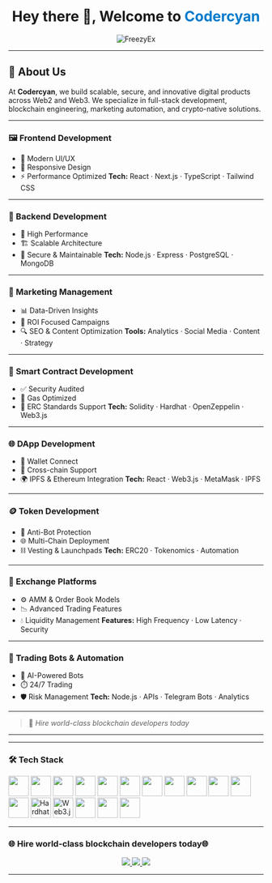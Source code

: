 <h1 align="center">Hey there 👋, Welcome to <span style="color:#007acc">Codercyan</span></h1>

<p align="center">
  <img src="https://komarev.com/ghpvc/?username=FreezyEx&label=Profile%20views&color=0e75b6&style=flat" alt="FreezyEx" />
</p>


---





## 🧠 About Us

At **Codercyan**, we build scalable, secure, and innovative digital products across Web2 and Web3. We specialize in full-stack development, blockchain engineering, marketing automation, and crypto-native solutions.

---

### 🖼️ Frontend Development

* 🎨 Modern UI/UX
* 📱 Responsive Design
* ⚡ Performance Optimized
  **Tech:** React · Next.js · TypeScript · Tailwind CSS

---

### 🔧 Backend Development

* 🚀 High Performance
* 🏗️ Scalable Architecture
* 🔐 Secure & Maintainable
  **Tech:** Node.js · Express · PostgreSQL · MongoDB

---

### 📢 Marketing Management

* 📊 Data-Driven Insights
* 🎯 ROI Focused Campaigns
* 🔍 SEO & Content Optimization
  **Tools:** Analytics · Social Media · Content · Strategy

---

### 🔐 Smart Contract Development

* ✅ Security Audited
* 🧪 Gas Optimized
* 📄 ERC Standards Support
  **Tech:** Solidity · Hardhat · OpenZeppelin · Web3.js

---

### 🌐 DApp Development

* 🔗 Wallet Connect
* 🔄 Cross-chain Support
* 🌍 IPFS & Ethereum Integration
  **Tech:** React · Web3.js · MetaMask · IPFS

---

### 🪙 Token Development

* 🤖 Anti-Bot Protection
* 🌐 Multi-Chain Deployment
* ⛓️ Vesting & Launchpads
  **Tech:** ERC20 · Tokenomics · Automation

---

### 💱 Exchange Platforms

* ⚙️ AMM & Order Book Models
* 📉 Advanced Trading Features
* 💧 Liquidity Management
  **Features:** High Frequency · Low Latency · Security

---

### 🤖 Trading Bots & Automation

* 🧠 AI-Powered Bots
* ⏱️ 24/7 Trading
* 🛡️ Risk Management
  **Tech:** Node.js · APIs · Telegram Bots · Analytics

---

> 🧊 *Hire world-class blockchain developers today*

---



---

### 🛠️ Tech Stack

<p align="left">
  <!-- Web Languages & Frontend -->
  <img src="https://cdn.jsdelivr.net/gh/devicons/devicon/icons/javascript/javascript-original.svg" width="40" height="40" />
  <img src="https://cdn.jsdelivr.net/gh/devicons/devicon/icons/typescript/typescript-original.svg" width="40" height="40" />
  <img src="https://cdn.jsdelivr.net/gh/devicons/devicon/icons/html5/html5-original.svg" width="40" height="40" />
  <img src="https://cdn.jsdelivr.net/gh/devicons/devicon/icons/css3/css3-original.svg" width="40" height="40" />
  <img src="https://cdn.jsdelivr.net/gh/devicons/devicon/icons/react/react-original.svg" width="40" height="40" />
  <img src="https://cdn.jsdelivr.net/gh/devicons/devicon/icons/nextjs/nextjs-original.svg" width="40" height="40" />
  <img src="https://cdn.jsdelivr.net/gh/devicons/devicon/icons/tailwindcss/tailwindcss-plain.svg" width="40" height="40" />
  
  <!-- Backend & Database -->
  <img src="https://cdn.jsdelivr.net/gh/devicons/devicon/icons/nodejs/nodejs-original.svg" width="40" height="40" />
  <img src="https://cdn.jsdelivr.net/gh/devicons/devicon/icons/express/express-original.svg" width="40" height="40" />
  <img src="https://cdn.jsdelivr.net/gh/devicons/devicon/icons/postgresql/postgresql-original.svg" width="40" height="40" />
  <img src="https://cdn.jsdelivr.net/gh/devicons/devicon/icons/mongodb/mongodb-original.svg" width="40" height="40" />
  
  <!-- Web3 & Blockchain -->
  <img src="https://cdn.jsdelivr.net/gh/devicons/devicon/icons/solidity/solidity-original.svg" width="40" height="40" />
  <img src="https://icon.icepanel.io/Technology/svg/Python.svg" width="40" height="40" alt="Hardhat" />
  <img src="https://icon.icepanel.io/Technology/svg/Laravel.svg" width="40" height="40" alt="Web3.js" />

  <!-- Tools & DevOps -->
  <img src="https://cdn.jsdelivr.net/gh/devicons/devicon/icons/git/git-original.svg" width="40" height="40" />
  <img src="https://icon.icepanel.io/Technology/svg/Hardhat.svg" width="40" height="40" />
  <img src="https://cdn.jsdelivr.net/gh/devicons/devicon/icons/docker/docker-original.svg" width="40" height="40" />
</p>


---

### 🌐 Hire world-class blockchain developers today🌐

<p align="center">
  <a href="https://twitter.com/codercyan1" target="_blank">
    <img src="https://img.shields.io/badge/Twitter-1DA1F2?style=for-the-badge&logo=twitter&logoColor=white" />
  </a>
  <a href="https://t.me/codercyan" target="_blank">
    <img src="https://img.shields.io/badge/Telegram-0088cc?style=for-the-badge&logo=telegram&logoColor=white" />
  </a>
<a href="https://youtube.com/@codercyan" target="_blank">
  <img src="https://img.shields.io/badge/YouTube-FF0000?style=for-the-badge&logo=youtube&logoColor=white" />
</a>

</p>

---
